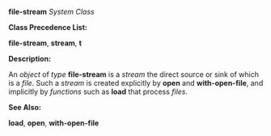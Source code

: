 **file-stream** *System Class* 



**Class Precedence List:** 



**file-stream**, **stream**, **t** 



**Description:** 



An *object* of *type* **file-stream** is a *stream* the direct source or sink of which is a *file*. Such a *stream* is created explicitly by **open** and **with-open-file**, and implicitly by *functions* such as **load** that process *files*. 



**See Also:** 



**load**, **open**, **with-open-file** 







 



 



